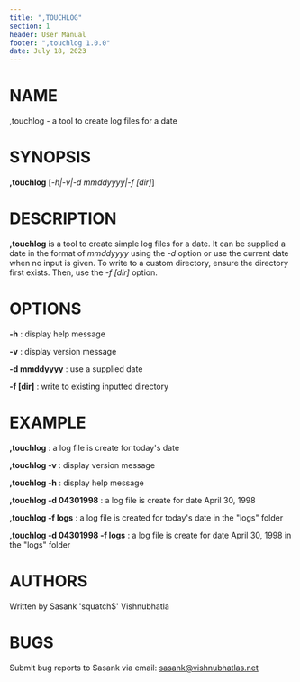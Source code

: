 ```yaml
---
title: ",TOUCHLOG"
section: 1
header: User Manual
footer: ",touchlog 1.0.0"
date: July 18, 2023
---
```


# NAME
,touchlog - a tool to create log files for a date

# SYNOPSIS
**,touchlog** [*-h|-v|-d mmddyyyy|-f [dir]*]

# DESCRIPTION
**,touchlog** is a tool to create simple log files for a date. It can be supplied a date in the format of *mmddyyyy* using the *-d* option or use the current date when no input is given. To write to a custom directory, ensure the directory first exists. Then, use the *-f [dir]* option.

# OPTIONS
**-h**
: display help message

**-v**
: display version message

**-d mmddyyyy**
: use a supplied date

**-f [dir]**
: write to existing inputted directory

# EXAMPLE
**,touchlog**
: a log file is create for today's date

**,touchlog -v**
: display version message

**,touchlog -h**
: display help message

**,touchlog -d 04301998**
: a log file is create for date April 30, 1998

**,touchlog -f logs**
: a log file is created for today's date in the "logs" folder

**,touchlog -d 04301998 -f logs**
: a log file is create for date April 30, 1998 in the "logs" folder

# AUTHORS
Written by Sasank 'squatch$' Vishnubhatla

# BUGS
Submit bug reports to Sasank via email: [sasank@vishnubhatlas.net](mailto:sasank@vishnubhatlas.net)
